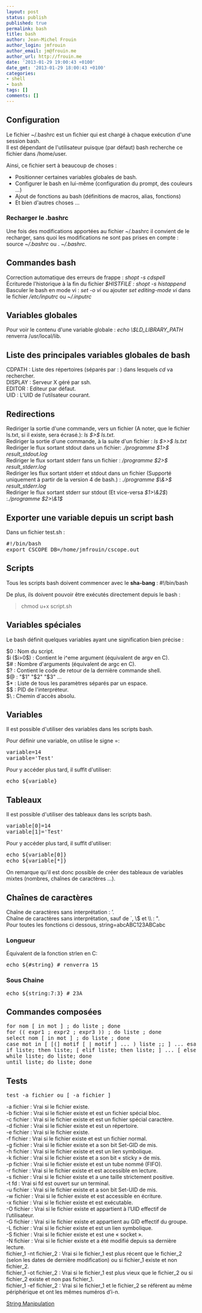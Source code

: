 ```yaml
---
layout: post
status: publish
published: true
permalink: bash
title: bash
author: Jean-Michel Frouin
author_login: jmfrouin
author_email: jm@frouin.me
author_url: http://frouin.me
date: '2013-01-29 19:00:43 +0100'
date_gmt: '2013-01-29 18:00:43 +0100'
categories:
- shell
- bash
tags: []
comments: []
---
```

<h2>Configuration</h2>
<p>Le fichier ~/.bashrc est un fichier qui est chargé à chaque exécution d'une session bash.<br />
Il est dépendant de l'utilisateur puisque (par défaut) bash recherche ce fichier dans /home/user.</p>
<!--more-->
<p>Ainsi, ce fichier sert à beaucoup de choses :</p>
<ul>
<li>Positionner certaines variables globales de bash.</li>
<li>Configurer le bash en lui-même (configuration du prompt, des couleurs ...)</li>
<li>Ajout de fonctions au bash (définitions de macros, alias, fonctions)</li>
<li>Et bien d'autres choses ...</li>
</ul>
<h3>Recharger le .bashrc</h3>
<p>Une fois des modifications apportées au fichier ~/.bashrc il convient de le recharger, sans quoi les modifications ne sont pas prises en compte : source <em>~/.bashrc</em> ou . <em>~/.bashrc</em>.</p>
<h2>Commandes bash</h2>
<p>Correction automatique des erreurs de frappe : <em>shopt -s cdspell</em><br />
Écriturede l'historique à la fin du fichier <em>$HISTFILE : shopt -s histappend</em><br />
Basculer le bash en mode vi : <em>set -o vi</em> ou ajouter <em>set editing-mode vi</em> dans le fichier <em>/etc/inputrc</em> ou <em>~/.inputrc</em></p>
<h2>Variables globales</h2>
<p>Pour voir le contenu d'une variable globale : <em>echo \$LD_LIBRARY_PATH</em> renverra /usr/local/lib.</p>
<h2>Liste des principales variables globales de bash</h2>
<p>CDPATH : Liste des répertoires (séparés par : ) dans lesquels <em>cd</em> va rechercher.<br />
DISPLAY : Serveur X géré par ssh.<br />
EDITOR : Editeur par défaut.<br />
UID : L'UID de l'utilsateur courant.</p>
<h2>Redirections</h2>
<p>Rediriger la sortie d'une commande, vers un fichier (A noter, que le fichier ls.txt, si il existe, sera écrasé.): <em>ls $&gt;$ ls.txt</em>.<br />
Rediriger la sortie d'une commande, à la suite d'un fichier : <em>ls $&gt;&gt;$ ls.txt</em><br />
Rediriger le flux sortant stdout dans un fichier: <em>./programme $1&gt;$ result_stdout.log</em><br />
Rediriger le flux sortant stderr fans un fichier : <em>/programme $2&gt;$ result_stderr.log</em><br />
Rediriger les flux sortant stderr et stdout dans un fichier (Supporté uniquement à partir de la version 4 de bash.) : <em>./programme $\&amp;&gt;$ result_stderr.log</em><br />
Rediriger le flux sortant stderr sur stdout (Et vice-versa <em>$1&gt;\&amp;2$</em>) :<em>./programme $2&gt;\&amp;1$</em></p>
<h2>Exporter une variable depuis un script bash</h2>
<p>Dans un fichier test.sh :</p>
<pre class="brush:shell">#!/bin/bash
export CSCOPE_DB=/home/jmfrouin/cscope.out</pre>
<h2>Scripts</h2>
<p>Tous les scripts bash doivent commencer avec le <strong>sha-bang</strong> : #!/bin/bash</p>
<p>De plus, ils doivent pouvoir être exécutés directement depuis le bash :</p>
<blockquote><p>chmod u+x script.sh</p></blockquote>
<h2>Variables spéciales</h2>
<p>Le bash définit quelques variables ayant une signification bien précise :</p>
<p>$0 : Nom du script.<br />
$i ($i&gt;0$) : Contient le i^eme argument (équivalent de argv en C).<br />
$# : Nombre d'arguments (équivalent de argc en C).<br />
$? : Contient le code de retour de la dernière commande shell.<br />
$@ : "$1" "$2" "$3" ...<br />
$* : Liste de tous les paramètres séparés par un espace.<br />
$$ : PID de l'interpréteur.<br />
$\ : Chemin d'accès absolu.</p>
<h2>Variables</h2>
<p>Il est possible d'utiliser des variables dans les scripts bash.</p>
<p>Pour définir une variable, on utilise le signe =:</p>
<pre class="brush:shell">
variable=14
variable='Test'
</pre>
<p>Pour y accéder plus tard, il suffit d'utiliser:</p>
<pre class="brush:shell">
echo ${variable}
</pre>
<h2>Tableaux</h2>
<p>Il est possible d'utiliser des tableaux dans les scripts bash.</p>
<pre class="brush:shell">
variable[0]=14
variable[1]='Test'
</pre>
<p>Pour y accéder plus tard, il suffit d'utiliser:</p>
<pre class="brush:shell">
echo ${variable[0]}
echo ${variable[*]}
</pre>
<p>On remarque qu'il est donc possible de créer des tableaux de variables mixtes (nombres, chaînes de caractères ...).</p>
<h2>Chaînes de caractères</h2>
<p>Chaîne de caractères sans interprétation : ’.<br />
Chaîne de caractères sans interprétation, sauf de `, \$ et \\ : ".<br />
Pour toutes les fonctions ci dessous, string=abcABC123ABCabc</p>
<h3>Longueur</h3>
<p>Équivalent de la fonction strlen en C:</p>
<pre class="brush:shell">
echo ${#string} # renverra 15
</pre>
<h3>Sous Chaine</h3>
<pre class="brush:shell">
echo ${string:7:3} # 23A
</pre>
<h2>Commandes composées</h2>
<pre class="brush:shell">for nom [ in mot ] ; do liste ; done
for (( expr1 ; expr2 ; expr3 )) ; do liste ; done
select nom [ in mot ] ; do liste ; done
case mot in [ [(] motif [ | motif ] ... ) liste ;; ] ... esac
if liste; then liste; [ elif liste; then liste; ] ... [ else liste; ] fi
while liste; do liste; done
until liste; do liste; done</pre>
<h2>Tests</h2>
<pre class="brush:shell">test -a fichier ou [ -a fichier ]</pre>
<p>-a fichier : Vrai si le fichier existe.<br />
-b fichier : Vrai si le fichier existe et est un fichier spécial bloc.<br />
-c fichier : Vrai si le fichier existe et est un fichier spécial caractère.<br />
-d fichier : Vrai si le fichier existe et est un répertoire.<br />
-e fichier : Vrai si le fichier existe.<br />
-f fichier : Vrai si le fichier existe et est un fichier normal.<br />
-g fichier : Vrai si le fichier existe et a son bit Set-GID de mis.<br />
-h fichier : Vrai si le fichier existe et est un lien symbolique.<br />
-k fichier : Vrai si le fichier existe et a son bit « sticky » de mis.<br />
-p fichier : Vrai si le fichier existe et est un tube nommé (FIFO).<br />
-r fichier : Vrai si le fichier existe et est accessible en lecture.<br />
-s fichier : Vrai si le fichier existe et a une taille strictement positive.<br />
-t fd : Vrai si fd est ouvert sur un terminal.<br />
-u fichier : Vrai si le fichier existe et a son bit Set-UID de mis.<br />
-w fichier : Vrai si le fichier existe et est accessible en écriture.<br />
-x fichier : Vrai si le fichier existe et est exécutable.<br />
-O fichier : Vrai si le fichier existe et appartient à l’UID effectif de l’utilisateur.<br />
-G fichier : Vrai si le fichier existe et appartient au GID effectif du groupe.<br />
-L fichier : Vrai si le fichier existe et est un lien symbolique.<br />
-S fichier : Vrai si le fichier existe et est une « socket ».<br />
-N fichier : Vrai si le fichier existe et a été modifié depuis sa dernière lecture.<br />
fichier_1 -nt fichier_2 : Vrai si le fichier_1 est plus récent que le fichier_2 (selon les dates de dernière modification) ou si fichier_1 existe et non fichier_2.<br />
fichier_1 -ot fichier_2 : Vrai si le fichier_1 est plus vieux que le fichier_2 ou si fichier_2 existe et non pas fichier_1.<br />
fichier_1 -ef fichier_2 : Vrai si le fichier_1 et le fichier_2 se réfèrent au même périphérique et ont les mêmes numéros d’i-n.</p>
<p><a href="http://tldp.org/LDP/abs/html/string-manipulation.html" target="_blank">String Manipulation</a></p>
<!-- Matomo -->
<script type="text/javascript">
  var _paq = window._paq || [];
  /* tracker methods like "setCustomDimension" should be called before "trackPageView" */
  _paq.push(['trackPageView']);
  _paq.push(['enableLinkTracking']);
  (function() {
    var u="//stats.frouin.me/";
    _paq.push(['setTrackerUrl', u+'matomo.php']);
    _paq.push(['setSiteId', '1']);
    var d=document, g=d.createElement('script'), s=d.getElementsByTagName('script')[0];
    g.type='text/javascript'; g.async=true; g.defer=true; g.src=u+'matomo.js'; s.parentNode.insertBefore(g,s);
  })();
</script>
<!-- End Matomo Code -->
